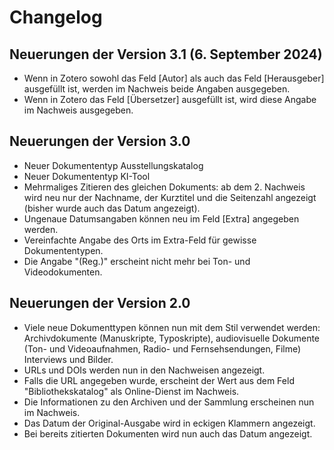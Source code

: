 # Changelog

## Neuerungen der Version 3.1 (6. September 2024)

- Wenn in Zotero sowohl das Feld [Autor] als auch das Feld [Herausgeber]
  ausgefüllt ist, werden im Nachweis beide Angaben ausgegeben.
- Wenn in Zotero das Feld [Übersetzer] ausgefüllt ist, wird diese Angabe im
  Nachweis ausgegeben.

## Neuerungen der Version 3.0

- Neuer Dokumententyp Ausstellungskatalog
- Neuer Dokumententyp KI-Tool
- Mehrmaliges Zitieren des gleichen Dokuments: ab dem 2. Nachweis wird neu nur
  der Nachname, der Kurztitel und die Seitenzahl angezeigt (bisher wurde auch
  das Datum angezeigt).
- Ungenaue Datumsangaben können neu im Feld [Extra] angegeben werden.
- Vereinfachte Angabe des Orts im Extra-Feld für gewisse Dokumententypen.
- Die Angabe "(Reg.)" erscheint nicht mehr bei Ton- und Videodokumenten.

## Neuerungen der Version 2.0

- Viele neue Dokumenttypen können nun mit dem Stil verwendet werden:
  Archivdokumente (Manuskripte, Typoskripte), audiovisuelle Dokumente (Ton- und
  Videoaufnahmen, Radio- und Fernsehsendungen, Filme) Interviews und Bilder.
- URLs und DOIs werden nun in den Nachweisen angezeigt.
- Falls die URL angegeben wurde, erscheint der Wert aus dem Feld
  "Bibliothekskatalog" als Online-Dienst im Nachweis.
- Die Informationen zu den Archiven und der Sammlung erscheinen nun im Nachweis.
- Das Datum der Original-Ausgabe wird in eckigen Klammern angezeigt.
- Bei bereits zitierten Dokumenten wird nun auch das Datum angezeigt.

